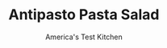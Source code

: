 ---
layout: ../../layouts/MarkdownPostLayout.astro
title: Antipasto Pasta Salad
author: America's Test Kitchen
pubDate: 2023-03-15
description: "We love the traditional antipasto platter served at Italian restaurants, chock-full of cured meats, cheese, and pickled vegetables. Its a full-flavored and satisfying dish-and something that we thought would translate well to a hearty pasta salad."
image_url: https://res.cloudinary.com/hksqkdlah/image/upload/ar_1:1,c_fill,dpr_2.0,f_auto,fl_lossy.progressive.strip_profile,g_faces:auto,q_auto:low,w_344/5992_sfs-jj07-opn-4c-antipastopastasaladv2-3-1
tags: ["Side Dishes","Italian","Pork","Cheese","Vegetables","Make Ahead","Salads"]
calories: 5466
protein: 26
carbohydrates: 50
fats: 
fiber: 3
ingredients: ["8 ounces, sliced pepperoni, cut into 1/4-inch strips","8 ounces, soppresatta or salami, halved and cut into 1/4-inch strips","10 tablespoons, red wine vinegar","6 tablespoons, extra virgin olive oil","3 tablespoons, mayonnaise","1 jar, pepperoncini (12-ounce), drained, (2 tablespoons juice reserved), stemmed, and chopped coarse","4 , garlic cloves, minced","1/4 teaspoon, red pepper flakes",", Salt and pepper","1 pound, fusilli or campanelle","1 pound, white mushrooms, quartered","1 cup, shredded provolone cheese, aged","12 ounces, roasted red peppers, drained, patted dry, and chopped coarse","1 cup, chopped fresh basil"]
serves: 8
time: "1 hour, plus 30 minutes chilling"
instructions: ["Place one paper towel on microwave-safe plate. Arrange pepperoni in single layer on paper towel. Cover with another paper towel and layer soppressata on towel. Top with another paper towel and microwave on highest power until meat begins to render fat, about 1 minute. Set meat aside.","Whisk 5 tablespoons vinegar, olive oil, mayonnaise, pepperoncini juice, garlic, red pepper flakes, 1/2 teaspoon salt, and 1/2 teaspoon pepper in medium bowl.","Bring 4 quarts water to boil in large pot. Add 1 tablespoon salt and pasta and cook until al dente. Drain pasta, return to pot, and toss with 1/2 cup dressing and remaining vinegar. Adjust seasonings, spread dressed pasta on rimmed baking sheet, and refrigerate until chilled, about 30 minutes.","Meanwhile, bring remaining dressing to simmer in large skillet over medium-high heat. Add mushrooms and cook until they release their juices and are lightly browned, about 8 minutes. Transfer to large bowl and cool.","Add meat, provolone, roasted red peppers, chopped pepperoncini, basil, and cooled pasta to mushrooms and toss well. Season with salt and pepper. Serve at room temperature. Salad can be refrigerated for up to 3 days."]
nutrition: ["679 mg Potassium","365 mg Phosphorus","186 mg Calcium","2 mg Iron","64 mg Magnesium","1764 mg Sodium","3 mg Zinc","41 g Fat","6 mg Niacin (B3)","18 g Monounsaturated","6 g Polyunsaturated","94 mg Vitamin C","73 mg Cholesterol","12 g Saturated","3 g Fiber","38 µg Folate (food)","4 g Sugars","24 µg Vitamin K","184 g Water","50 g Carbs","38 µg Folate equivalent (total)","26 g Protein","2 mg Vitamin E","1 µg Vitamin B12","116 µg Vitamin A","683 kcal Energy","5466 calories"]
notes: "We also liked the addition of 1 cup chopped, pitted kalamata olives or 1 cup jarred artichokes, drained and quartered. Use any curly-shaped pasta for this recipe."
---